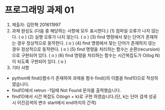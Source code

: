 # 프로그래밍 과제 01

1. 제출자:   김민혁 201611997
2. 과제 완성도 (다음 중 해당하는 사항에 모두 표시한다.)
	(1) 컴파일 오류가 나지 않는다. ( o )
	(2) 실행 오류가 나지 않는다. ( o )
	(3) find 명령에서 찾는 단어가 존재하는 경우 정상적으로 동작한다. ( o )
	(4) find 명령에서 찾는 단어가 존재하지 않는 경우 정상적으로 동작한다. ( o )
	(5) find 명령을 처리하는 함수는 순환(recursion)으로 구현되어 있다. ( o )
	(6) find 명령을 처리하는 함수는 시간복잡도가 O(log N)이 되도록 구현되어 있다.  ( o )
3. 기타 사항 
- python에 find()함수가 존재하여 과제용 함수 find()의 이름을 find1()으로 작성하였습니다.
- find1()에서 retrun -1일때 Not Found 문자를 출력했습니다.
- find1()에서 시간 복잡도 O(logn + k)로 구현 하였습니다.(단, k는 단어 검색 성공시 이진검색의 변수 start에서 end까지의 간격)
